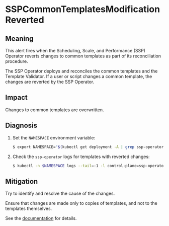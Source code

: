 # SSPCommonTemplatesModificationReverted

## Meaning

This alert fires when the Scheduling, Scale, and Performance (SSP) Operator
reverts changes to common templates as part of its reconciliation procedure.

The SSP Operator deploys and reconciles the common templates and the Template
Validator. If a user or script changes a common template, the changes are
reverted by the SSP Operator.

## Impact

Changes to common templates are overwritten.

## Diagnosis

1. Set the `NAMESPACE` environment variable:

   ```bash
   $ export NAMESPACE="$(kubectl get deployment -A | grep ssp-operator | awk '{print $1}')"
   ```

2. Check the `ssp-operator` logs for templates with reverted changes:

   ```bash
   $ kubectl -n $NAMESPACE logs --tail=-1 -l control-plane=ssp-operator | grep 'common template' -C 3
   ```

## Mitigation

Try to identify and resolve the cause of the changes.

Ensure that changes are made only to copies of templates, and not to the
templates themselves.

<!--USstart-->
See the [documentation](https://kubevirt.io/user-guide/virtual_machines/templates)
for details.
<!--USend-->
<!-- No downstream link. Modules cannot contain xrefs.-->
